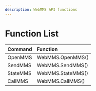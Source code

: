 ```yaml
---
description: WebMMS API functions
---
```


# Function List

| Command | Function |
| :--- | :--- |
| OpenMMS | WebMMS.OpenMMS\(\) |
| SendMMS | WebMMS.SendMMS\(\) |
| StateMMS | WebMMS.StateMMS\(\) |
| CallMMS | WebMMS.CallMMS\(\) |

